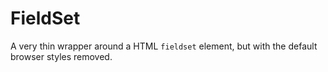 # FieldSet

A very thin wrapper around a HTML `fieldset` element, but with the default browser styles removed.
